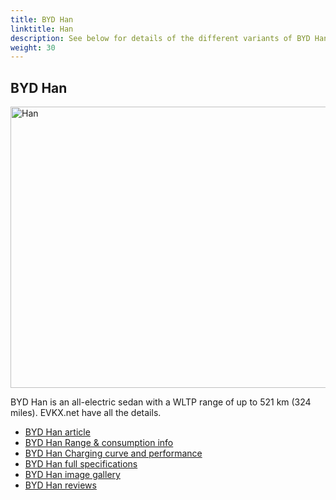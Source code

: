 ```yaml
---
title: BYD Han
linktitle: Han
description: See below for details of the different variants of BYD Han
weight: 30
---
```

## BYD Han

<a href="/models/byd/han/han/"><img src="https://media.evkx.net/multimedia/models/byd/han/han/main_1_st.jpg" width="800" height="450" alt="Han" ></a>

BYD Han is an all-electric sedan with a WLTP range of up to 521 km (324 miles). EVKX.net have all the details. 

- [BYD Han article](/models/byd/han/han/)
- [BYD Han Range & consumption info](/models/byd/han/han//rangeandconsumption)
- [BYD Han Charging curve and performance](/models/byd/han/han//chargingcurve)
- [BYD Han full specifications](/models/byd/han/han//specifications)
- [BYD Han image gallery](/models/byd/han/han//gallery)
- [BYD Han reviews](/models/byd/han/han//reviews)

